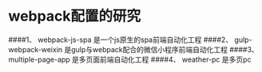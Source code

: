 # webpack配置的研究


####1、 webpack-js-spa  是一个js原生的spa前端自动化工程
####2、 gulp-webpack-weixin  是gulp与webpack配合的微信小程序前端自动化工程
####3、 multiple-page-app 是多页面前端自动化工程
####4、 weather-pc  是多页pc
